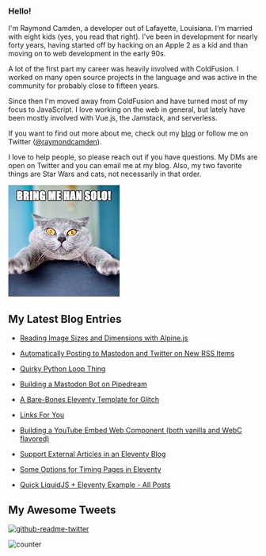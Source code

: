 ### Hello!

I'm Raymond Camden, a developer out of Lafayette, Louisiana. I'm married with eight kids (yes, you read that right). I've been in development for nearly forty years, having started off by hacking on an Apple 2 as a kid and than moving on to web development in the early 90s.

A lot of the first part my career was heavily involved with ColdFusion. I worked on many open source projects in the language and was active in the community for probably close to fifteen years. 

Since then I'm moved away from ColdFusion and have turned most of my focus to JavaScript. I love working on the web in general, but lately have been mostly involved with Vue.js, the Jamstack, and serverless. 

If you want to find out more about me, check out my [blog](https://www.raymondcamden.com) or follow me on Twitter ([@raymondcamden](https://twitter.com/raymondcamden)). 

I love to help people, so please reach out if you have questions. My DMs are open on Twitter and you can email me at my blog. Also, my two favorite things are Star Wars and cats, not necessarily in that order.

![Star Wars cat](https://raw.githubusercontent.com/cfjedimaster/cfjedimaster/master/cat.jpg)

<!-- RSS -->
## My Latest Blog Entries

* [Reading Image Sizes and Dimensions with Alpine.js](https://www.raymondcamden.com/2022/12/08/reading-image-sizes-and-dimensions-with-alpinejs)

* [Automatically Posting to Mastodon and Twitter on New RSS Items](https://www.raymondcamden.com/2022/12/06/automatically-posting-to-mastodon-and-twitter-on-new-rss-items)

* [Quirky Python Loop Thing](https://www.raymondcamden.com/2022/12/05/quirky-python-loop-thing)

* [Building a Mastodon Bot on Pipedream](https://www.raymondcamden.com/2022/12/01/building-a-mastodon-bot-on-pipedream)

* [A Bare-Bones Eleventy Template for Glitch](https://www.raymondcamden.com/2022/11/25/a-bare-bones-eleventy-template-for-glitch)

* [Links For You](https://www.raymondcamden.com/2022/11/19/links-for-you)

* [Building a YouTube Embed Web Component (both vanilla and WebC flavored)](https://www.raymondcamden.com/2022/11/17/building-a-youtube-embed-web-component-both-vanilla-and-webc-flavored)

* [Support External Articles in an Eleventy Blog](https://www.raymondcamden.com/2022/11/16/support-external-articles-in-an-eleventy-blog)

* [Some Options for Timing Pages in Eleventy](https://www.raymondcamden.com/2022/11/14/some-options-for-timing-pages-in-eleventy)

* [Quick LiquidJS + Eleventy Example - All Posts](https://www.raymondcamden.com/2022/11/09/quick-liquidjs--eleventy-example-all-posts)

<!-- ENDRSS -->

## My Awesome Tweets 

[![github-readme-twitter](https://github-readme-twitter.gazf.vercel.app/api?id=raymondcamden&layout=wide)](https://github.com/gazf/github-readme-twitter)

![counter](https://enzy20r2pibx5pb.m.pipedream.net)
